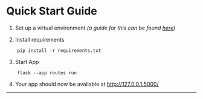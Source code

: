 # Quick Start Guide
1. Set up a virtual environment _(a guide for this can be found [here][pyenv-setup])_

2. Install requirements
```shell
    pip install -r requirements.txt
```

3. Start App
```shell
    flask --app routes run
```

4. Your app should now be available at http://127.0.0.1:5000/

---

<!-- (links) --> 
[pyenv-setup]:<https://www.andreagrandi.it/2022/01/29/install-python-with-pyenv-and-pyenvvirtualenv-create-virtual-environment-with-specific-python-version-macos/>
